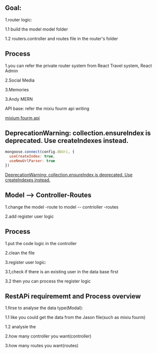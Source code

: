 

## Goal:

1.router logic:

1.1 build the model model folder

1.2 routers.controller and routes file in the router's folder



## Process

1.you can refer the private router system from React Travel system, React Admin

2.Social Media

3.Memories

3.Andy MERN





API base: refer the mixiu fourm api writing

[mixium fourm api](https://github.dev/GlennOu66304/mixiufourm)

## DeprecationWarning: collection.ensureIndex is deprecated. Use createIndexes instead.

```js
mongoose.connect(config.dbUri, {
  useCreateIndex: true,
  useNewUrlParser: true
})
```

[DeprecationWarning: collection.ensureIndex is deprecated. Use createIndexes instead.](https://github.com/Automattic/mongoose/issues/6890)

## Model --> Controller-Routes

1.change the model -route to model -- contrioller -routes

2.add register user logic



## Process

1.put the code logic in the controller

2.clean the file

3.register user logic:

3.1,check if there is an existing user in the data base first

3.2 then you can process the register logic



## RestAPi requirememt and Process overview

1.firse to analyse the data type(Modal):

1.1 like you could get the data from the Jason file(such as mixiu fourm)

1.2 analysie the

2.how many controller you want(controller)

3.how many routes you want(routes)

